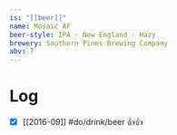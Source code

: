 ```yaml
---
is: "[[beer]]"
name: Mosaic AF
beer-style: IPA - New England - Hazy
brewery: Southern Pines Brewing Company
abv: 7
---
```

# Log
- [x] [[2016-09]] #do/drink/beer 👍👍
